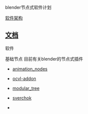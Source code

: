blender节点式软件计划

[软件架构]()

##	[文档](docs)

软件

基础节点
目前有关blender的节点式插件

*	[animation_nodes](https://github.com/JacquesLucke/animation_nodes)

*	[ocvl-addon](https://github.com/feler404/ocvl-addon)

*	[modular_tree](https://github.com/MaximeHerpin/modular_tree)

*	[sverchok](https://github.com/nortikin/sverchok)

*	[]()